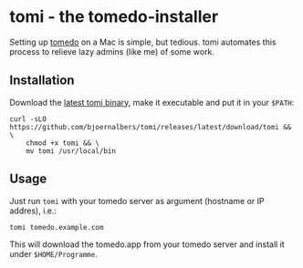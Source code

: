 # tomi - the tomedo-installer

Setting up [tomedo](https://tomedo.de) on a Mac is simple, but tedious.
tomi automates this process to relieve lazy admins (like me) of some work.

## Installation

Download the [latest tomi binary](https://github.com/bjoernalbers/tomi/releases/latest),
make it executable and put it in your `$PATH`:

```
curl -sLO https://github.com/bjoernalbers/tomi/releases/latest/download/tomi && \
    chmod +x tomi && \
    mv tomi /usr/local/bin
```

## Usage

Just run `tomi` with your tomedo server as argument (hostname or IP addres), i.e.:

```
tomi tomedo.example.com
```

This will download the tomedo.app from your tomedo server and install it under
`$HOME/Programme`.
